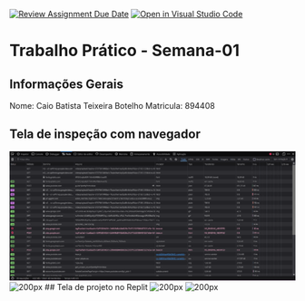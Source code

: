 [![Review Assignment Due Date](https://classroom.github.com/assets/deadline-readme-button-22041afd0340ce965d47ae6ef1cefeee28c7c493a6346c4f15d667ab976d596c.svg)](https://classroom.github.com/a/Ue6hVgM5)
[![Open in Visual Studio Code](https://classroom.github.com/assets/open-in-vscode-2e0aaae1b6195c2367325f4f02e2d04e9abb55f0b24a779b69b11b9e10269abc.svg)](https://classroom.github.com/online_ide?assignment_repo_id=18487702&assignment_repo_type=AssignmentRepo)
# Trabalho Prático - Semana-01

## Informações Gerais
Nome: Caio Batista Teixeira Botelho
Matricula: 894408

## Tela de inspeção com navegador
<img src="Print1.png" alt="200px">
<img src="Print2" alt="200px">
## Tela de projeto no Replit
<img src="Print3" alt="200px">
<img src="Print4" alt="200px">